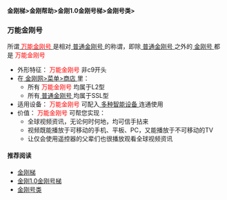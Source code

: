 #### 金刚梯>金刚帮助>金刚1.0金刚号梯>金刚号类>
### 万能金刚号
所谓[<font color="Red"> 万能金刚号 </font>](https://github.com/a2zitpro/web/blob/master/multipurposekkid.md)是相对[ 普通金刚号 ](https://github.com/a2zitpro/web/blob/master/singlepurposekkid.md)的称谓，即除[ 普通金刚号 ](https://github.com/a2zitpro/web/blob/master/singlepurposekkid.md)之外的[ 金刚号 ](https://github.com/a2zitpro/web/blob/master/kkid.md)都是<font color="Red"> 万能金刚号 </font>
- 外形特征：<font color="Red"> 万能金刚号 </font>非c9开头
- 在[ 金刚网>菜单>商店 ](https://atozitpro.net/shop)里：
  - 所有<font color="Red"> 万能金刚号 </font>均属于L2型
  - 所有[ 普通金刚号 ](https://github.com/a2zitpro/web/blob/master/singlepurposekkid.md)均属于SSL型
- 适用设备：<font color="Red"> 万能金刚号 </font>可配入[ 多种智能设备 ](https://github.com/a2zitpro/web/blob/master/list_kkproducts1.0.md)连通使用
- 价值：<font color="Red"> 万能金刚号 </font>可帮您实现：
  - 全球视频资讯，无论何时何地，均可信手拈来
  - 视频既能播放于可移动的手机、平板、PC，又能播放于不可移动的TV
  - 让仅会使用遥控器的父辈们也很播放观看全球视频资讯

#### 推荐阅读

- [金刚梯](https://github.com/a2zitpro/web/blob/master/dlb.md)
- [金刚1.0金刚号梯](https://github.com/a2zitpro/web/blob/master/list_helpkkvpn1.0.md)
- [金刚号类](https://github.com/a2zitpro/web/blob/master/list_kkid.md)

